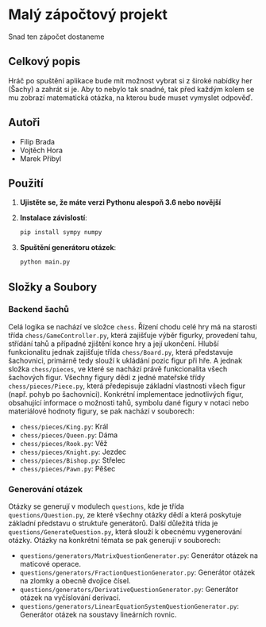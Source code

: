 # Malý zápočtový projekt

Snad ten zápočet dostaneme

## Celkový popis

Hráč po spuštění aplikace bude mít možnost vybrat si z široké nabídky her (Šachy) a zahrát si je. Aby to nebylo tak snadné, tak před každým kolem se mu zobrazí matematická otázka, na kterou bude muset vymyslet odpověď.

## Autoři
 
 - Filip Brada
 - Vojtěch Hora
 - Marek Přibyl

## Použití

1. **Ujistěte se, že máte verzi Pythonu alespoň 3.6 nebo novější**

2. **Instalace závislostí**:
    ```sh
    pip install sympy numpy
    ```

3. **Spuštění generátoru otázek**:
    ```sh
    python main.py
    ```

## Složky a Soubory

### Backend šachů

Celá logika se nachází ve složce `chess`. Řízení chodu celé hry má na starosti třída `chess/GameController.py`, která zajišťuje výběr figurky, provedení tahu, střídání tahů a případné zjištění konce hry a její ukončení. Hlubší funkcionalitu jednak zajišťuje třída `chess/Board.py`, která představuje šachovnici, primárně tedy slouží k ukládání pozic figur při hře. A jednak složka `chess/pieces`, ve které se nachází právě funkcionalita všech šachových figur. Všechny figury dědí z jedné mateřské třídy `chess/pieces/Piece.py`, která předepisuje základní vlastnosti všech figur (např. pohyb po šachovnici). Konkrétní implementace jednotlivých figur, obsahující informace o možnosti tahů, symbolu dané figury v notaci nebo materiálové hodnoty figury, se pak nachází v souborech:
- `chess/pieces/King.py`: Král
- `chess/pieces/Queen.py`: Dáma
- `chess/pieces/Rook.py`: Věž
- `chess/pieces/Knight.py`: Jezdec
- `chess/pieces/Bishop.py`: Střelec
- `chess/pieces/Pawn.py`: Pěšec

### Generování otázek

Otázky se generují v modulech `questions`, kde je třída `questions/Question.py`, ze které všechny otázky dědí a která poskytuje základní představu o struktuře generátorů. Další důležitá třída je `questions/GenerateQuestion.py`, která slouží k obecnému vygenerování otázky. Otázky na konkrétní témata se pak generují v souborech:
- `questions/generators/MatrixQuestionGenerator.py`: Generátor otázek na maticové operace.
- `questions/generators/FractionQuestionGenerator.py`: Generátor otázek na zlomky a obecně dvojice čísel.
- `questions/generators/DerivativeQuestionGenerator.py`: Generátor otázek na vyčíslování derivací.
- `questions/generators/LinearEquationSystemQuestionGenerator.py`: Generátor otázek na soustavy lineárních rovnic.


